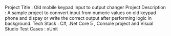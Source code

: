 Project Title : Old mobile keypad input to output changer
Project Description : A sample project to connvert input from numeric values on old keypad phone and dispay or write the correct output after performing logic in background.
Tech Stack : C#, .Net Core 5 , Console project and Visual Studio 
Test Cases : xUnit

